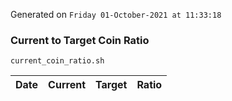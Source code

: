 Generated on `Friday 01-October-2021 at 11:33:18`

### Current to Target Coin Ratio
`current_coin_ratio.sh`

Date|Current|Target|Ratio
---|---|---|---
